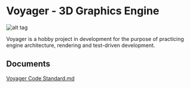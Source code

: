 # Voyager - 3D Graphics Engine 

![alt tag](https://draketuroth.files.wordpress.com/2018/08/voyager_logo21.png?ssl=1&w=900)

Voyager is a hobby project in development for the purpose of practicing engine architecture, rendering and test-driven development.

## Documents
[Voyager Code Standard.md](Voyager_Coding_Standard.md)

